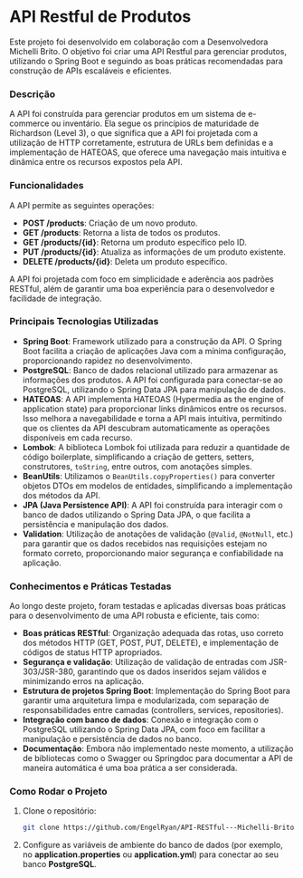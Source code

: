 # API Restful de Produtos

Este projeto foi desenvolvido em colaboração com a Desenvolvedora Michelli Brito. O objetivo foi criar uma API Restful para gerenciar produtos, utilizando o Spring Boot e seguindo as boas práticas recomendadas para construção de APIs escaláveis e eficientes.

### Descrição

A API foi construída para gerenciar produtos em um sistema de e-commerce ou inventário. Ela segue os princípios de maturidade de Richardson (Level 3), o que significa que a API foi projetada com a utilização de HTTP corretamente, estrutura de URLs bem definidas e a implementação de HATEOAS, que oferece uma navegação mais intuitiva e dinâmica entre os recursos expostos pela API.

### Funcionalidades

A API permite as seguintes operações:

- **POST /products**: Criação de um novo produto.
- **GET /products**: Retorna a lista de todos os produtos.
- **GET /products/{id}**: Retorna um produto específico pelo ID.
- **PUT /products/{id}**: Atualiza as informações de um produto existente.
- **DELETE /products/{id}**: Deleta um produto específico.

A API foi projetada com foco em simplicidade e aderência aos padrões RESTful, além de garantir uma boa experiência para o desenvolvedor e facilidade de integração.

### Principais Tecnologias Utilizadas

- **Spring Boot**: Framework utilizado para a construção da API. O Spring Boot facilita a criação de aplicações Java com a mínima configuração, proporcionando rapidez no desenvolvimento.
- **PostgreSQL**: Banco de dados relacional utilizado para armazenar as informações dos produtos. A API foi configurada para conectar-se ao PostgreSQL, utilizando o Spring Data JPA para manipulação de dados.
- **HATEOAS**: A API implementa HATEOAS (Hypermedia as the engine of application state) para proporcionar links dinâmicos entre os recursos. Isso melhora a navegabilidade e torna a API mais intuitiva, permitindo que os clientes da API descubram automaticamente as operações disponíveis em cada recurso.
- **Lombok**: A biblioteca Lombok foi utilizada para reduzir a quantidade de código boilerplate, simplificando a criação de getters, setters, construtores, `toString`, entre outros, com anotações simples.
- **BeanUtils**: Utilizamos o `BeanUtils.copyProperties()` para converter objetos DTOs em modelos de entidades, simplificando a implementação dos métodos da API.
- **JPA (Java Persistence API)**: A API foi construída para interagir com o banco de dados utilizando o Spring Data JPA, o que facilita a persistência e manipulação dos dados.
- **Validation**: Utilização de anotações de validação (`@Valid`, `@NotNull`, etc.) para garantir que os dados recebidos nas requisições estejam no formato correto, proporcionando maior segurança e confiabilidade na aplicação.

### Conhecimentos e Práticas Testadas

Ao longo deste projeto, foram testadas e aplicadas diversas boas práticas para o desenvolvimento de uma API robusta e eficiente, tais como:

- **Boas práticas RESTful**: Organização adequada das rotas, uso correto dos métodos HTTP (GET, POST, PUT, DELETE), e implementação de códigos de status HTTP apropriados.
- **Segurança e validação**: Utilização de validação de entradas com JSR-303/JSR-380, garantindo que os dados inseridos sejam válidos e minimizando erros na aplicação.
- **Estrutura de projetos Spring Boot**: Implementação do Spring Boot para garantir uma arquitetura limpa e modularizada, com separação de responsabilidades entre camadas (controllers, services, repositories).
- **Integração com banco de dados**: Conexão e integração com o PostgreSQL utilizando o Spring Data JPA, com foco em facilitar a manipulação e persistência de dados no banco.
- **Documentação**: Embora não implementado neste momento, a utilização de bibliotecas como o Swagger ou Springdoc para documentar a API de maneira automática é uma boa prática a ser considerada.

### Como Rodar o Projeto

1. Clone o repositório:
   ```bash
   git clone https://github.com/EngelRyan/API-RESTful---Michelli-Brito.git
   
2. Configure as variáveis de ambiente do banco de dados (por exemplo, no **application.properties** ou **application.yml**) para conectar ao seu banco **PostgreSQL**.
